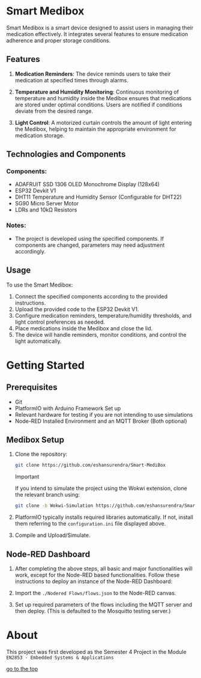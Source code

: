 # Smart Medibox

Smart Medibox is a smart device designed to assist users in managing their medication effectively. It integrates several features to ensure medication adherence and proper storage conditions.

## Features

1. **Medication Reminders**: The device reminds users to take their medication at specified times through alarms.

2. **Temperature and Humidity Monitoring**: Continuous monitoring of temperature and humidity inside the Medibox ensures that medications are stored under optimal conditions. Users are notified if conditions deviate from the desired range.

3. **Light Control**: A motorized curtain controls the amount of light entering the Medibox, helping to maintain the appropriate environment for medication storage.

## Technologies and Components

### Components:
- ADAFRUIT SSD 1306 OLED Monochrome Display (128x64)
- ESP32 Devkit V1
- DHT11 Temperature and Humidity Sensor (Configurable for DHT22)
- SG90 Micro Server Motor
- LDRs and 10kΩ Resistors

### Notes:
- The project is developed using the specified components. If components are changed, parameters may need adjustment accordingly.

## Usage

To use the Smart Medibox:

1. Connect the specified components according to the provided instructions.
2. Upload the provided code to the ESP32 Devkit V1.
3. Configure medication reminders, temperature/humidity thresholds, and light control preferences as needed.
4. Place medications inside the Medibox and close the lid.
5. The device will handle reminders, monitor conditions, and control the light automatically.

# Getting Started

## Prerequisites
- Git
- PlatformIO with Arduino Framework Set up
- Relevant hardware for testing if you are not intending to use simulations
- Node-RED Installed Environment and an MQTT Broker (Both optional)

## Medibox Setup

1. Clone the repository:
    ```bash 
    git clone https://github.com/eshansurendra/Smart-MediBox    
    ```

    > [!IMPORTANT]
    > If you intend to simulate the project using the Wokwi extension, clone the relevant branch using:
    > ```bash 
    > git clone -b Wokwi-Simulation https://github.com/eshansurendra/Smart-MediBox    
    > ```

2. PlatformIO typically installs required libraries automatically. If not, install them referring to the `configuration.ini` file displayed above.

3. Compile and Upload/Simulate.

## Node-RED Dashboard

1. After completing the above steps, all basic and major functionalities will work, except for the Node-RED based functionalities. Follow these instructions to deploy an instance of the Node-RED Dashboard:

2. Import the `./Nodered Flows/flows.json` to the Node-RED canvas.

3. Set up required parameters of the flows including the MQTT server and then deploy. (This is defaulted to the Mosquitto testing server.)


# About

This project was first developed as the Semester 4 Project in the Module `EN2853 - Embedded Systems & Applications`

[go to the top](#Smart-Medibox)